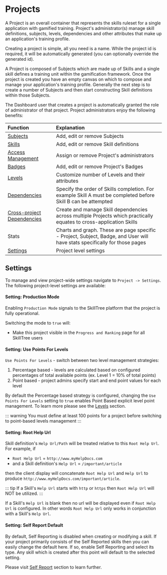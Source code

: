 # Projects

A Project is an overall container that represents the skills ruleset for a single application with gamified training. 
Project's administrator(s) manage skill definitions, subjects, levels, dependencies and other attributes that make up an application's training profile.

Creating a project is simple, all you need is a name. While the project id is required, it will be automatically generated (you can optionally override the generated id).

A Project is composed of Subjects which are made up of Skills and a single skill defines a training unit within the gamification framework. 
Once the project is created you have an empty canvas on which to compose and manage your application's training profile. 
Generally the next step is to create a number of Subjects and then start constructing Skill definitions within those Subjects.

The Dashboard user that creates a project is automatically granted the role of administrator of that project. Project administrators enjoy the following benefits: 

| Function | Explanation | 
|:------- |:----------- | 
| [Subjects](/dashboard/user-guide/subjects.html) | Add, edit or remove Subjects | 
| [Skills](/dashboard/user-guide/skills.html)  | Add, edit or remove Skill definitions | 
| [Access Management](/dashboard/user-guide/access-management.html) | Assign or remove Project's administrators | 
| [Badges](/dashboard/user-guide/badges.html) | Add, edit or remove Project's Badges |
| [Levels](/dashboard/user-guide/levels.html) | Customize number of Levels and their attributes |
| [Dependencies](/dashboard/user-guide/dependencies.html) | Specify the order of Skills completion. For example Skill A must be completed before Skill B can be attempted | 
| [Cross-project Dependencies](/dashboard/user-guide/cross-project-deps.htm) | Create and manage Skill dependencies across multiple Projects which practically equates to cross-application Skills |
| Stats | Charts and graph. These are page specific - Project, Subject, Badge, and User will have stats specifically for those pages |       
| [Settings](/dashboard/user-guide/projects.html#settings) | Project level settings |   

## Settings

To manage and view project-wide settings navigate to ``Project -> Settings``. The following project-level settings are available: 

#### Setting: Production Mode <since project="skills-service" version="1.4.0" />

Enabling ``Production Mode`` signals to the SkillTree platform that the project is fully operational. 

Switching the mode to ``true`` will:
- Make this project visible in the ``Progress and Ranking`` page for all SkillTree users



#### Setting: Use Points For Levels

``Use Points For Levels`` - switch between two level management strategies: 
1. Percentage based - levels are calculated based on configured percentages of total available points (ex. Level 1 = 10% of total points)
1. Point based - project admins specify start and end point values for each level

By default the Percentage based strategy is configured, changing the ``Use Points For Levels`` setting to ``true`` enables Point Based explicit level point management. To learn more please see the [Levels](/dashboard/user-guide/levels.html) section.

::: warning
You must define at least 100 points for a project before switching to point-based levels management
:::

#### Setting: Root Help Url

Skill definition's ``Help Url/Path`` will be treated relative to this ``Root Help Url``. For example, if 

- ``Root Help Url`` =  ``http://www.myHelpDocs.com``
-  and a Skill definition's ``Help Url`` = ``/important/article`` 

then the client display will concatenate ``Root Help Url`` and  ``Help Url`` to produce ``http://www.myHelpDocs.com/important/article``.

::: tip
If a Skill's ``Help Url`` starts with ``http`` or ``https`` then ``Root Help Url`` will NOT be utilized.
:::  

If a Skill's ``Help Url`` is blank then no url will be displayed even if ``Root Help Url`` is configured. 
In other words ``Root Help Url`` only works in conjunction with a Skill's ``Help Url``.

#### Setting: Self Report Default <since project="skills-service" version="1.4.0" />

By default, Self Reporting is disabled when creating or modifying a skill.
If your project primarily consists of the Self Reported skills then you can easily change the default here. 
If so, enable Self Reporting and select its type. Any skill which is created after this point will default to the selected setting.  

Please visit [Self Report](/dashboard/user-guide/self-reporting.html) section to learn further.
